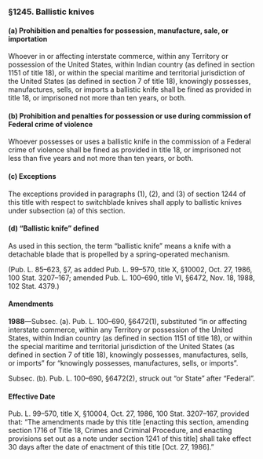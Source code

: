 ### §1245. Ballistic knives ###

#### (a) Prohibition and penalties for possession, manufacture, sale, or importation ####

Whoever in or affecting interstate commerce, within any Territory or possession of the United States, within Indian country (as defined in section 1151 of title 18), or within the special maritime and territorial jurisdiction of the United States (as defined in section 7 of title 18), knowingly possesses, manufactures, sells, or imports a ballistic knife shall be fined as provided in title 18, or imprisoned not more than ten years, or both.

#### (b) Prohibition and penalties for possession or use during commission of Federal crime of violence ####

Whoever possesses or uses a ballistic knife in the commission of a Federal crime of violence shall be fined as provided in title 18, or imprisoned not less than five years and not more than ten years, or both.

#### (c) Exceptions ####

The exceptions provided in paragraphs (1), (2), and (3) of section 1244 of this title with respect to switchblade knives shall apply to ballistic knives under subsection (a) of this section.

#### (d) “Ballistic knife” defined ####

As used in this section, the term “ballistic knife” means a knife with a detachable blade that is propelled by a spring-operated mechanism.

(Pub. L. 85–623, §7, as added Pub. L. 99–570, title X, §10002, Oct. 27, 1986, 100 Stat. 3207–167; amended Pub. L. 100–690, title VI, §6472, Nov. 18, 1988, 102 Stat. 4379.)

#### Amendments ####

**1988**—Subsec. (a). Pub. L. 100–690, §6472(1), substituted “in or affecting interstate commerce, within any Territory or possession of the United States, within Indian country (as defined in section 1151 of title 18), or within the special maritime and territorial jurisdiction of the United States (as defined in section 7 of title 18), knowingly possesses, manufactures, sells, or imports” for “knowingly possesses, manufactures, sells, or imports”.

Subsec. (b). Pub. L. 100–690, §6472(2), struck out “or State” after “Federal”.

#### Effective Date ####

Pub. L. 99–570, title X, §10004, Oct. 27, 1986, 100 Stat. 3207–167, provided that: “The amendments made by this title [enacting this section, amending section 1716 of Title 18, Crimes and Criminal Procedure, and enacting provisions set out as a note under section 1241 of this title] shall take effect 30 days after the date of enactment of this title [Oct. 27, 1986].”
